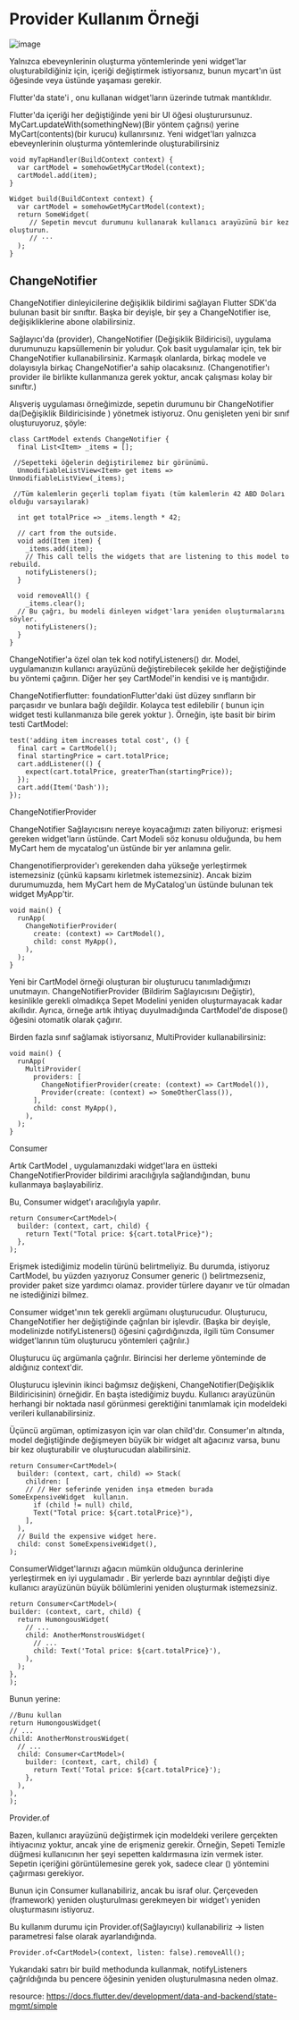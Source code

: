 # Provider Kullanım Örneği

![image](https://user-images.githubusercontent.com/63197899/147919173-2bed80e0-0a90-4f36-abe2-316001a214f4.png)


Yalnızca ebeveynlerinin oluşturma yöntemlerinde yeni widget'lar oluşturabildiğiniz için, içeriği değiştirmek istiyorsanız, bunun mycart'ın üst öğesinde veya üstünde yaşaması gerekir.

Flutter'da state'i , onu kullanan widget'ların üzerinde tutmak mantıklıdır.

Flutter'da içeriği her değiştiğinde yeni bir UI öğesi oluşturursunuz. MyCart.updateWith(somethingNew)(Bir yöntem çağrısı) yerine MyCart(contents)(bir kurucu) kullanırsınız. Yeni widget'ları yalnızca ebeveynlerinin oluşturma yöntemlerinde oluşturabilirsiniz

```
void myTapHandler(BuildContext context) {
  var cartModel = somehowGetMyCartModel(context);
  cartModel.add(item);
}

Widget build(BuildContext context) {
  var cartModel = somehowGetMyCartModel(context);
  return SomeWidget(
     // Sepetin mevcut durumunu kullanarak kullanıcı arayüzünü bir kez oluşturun.   
     // ···
  );
}
```


## ChangeNotifier

ChangeNotifier dinleyicilerine değişiklik bildirimi sağlayan Flutter SDK'da bulunan basit bir sınıftır. Başka bir deyişle, bir şey a ChangeNotifier ise, değişikliklerine abone olabilirsiniz. 

Sağlayıcı'da (provider), ChangeNotifier (Değişiklik Bildiricisi), uygulama durumunuzu kapsüllemenin bir yoludur. Çok basit uygulamalar için, tek bir ChangeNotifier kullanabilirsiniz. Karmaşık olanlarda, birkaç modele ve dolayısıyla birkaç ChangeNotifier'a sahip olacaksınız. (Changenotifier'ı provider ile birlikte kullanmanıza gerek yoktur, ancak çalışması kolay bir sınıftır.)

Alışveriş uygulaması örneğimizde, sepetin durumunu bir ChangeNotifier da(Değişiklik Bildiricisinde ) yönetmek istiyoruz. Onu genişleten yeni bir sınıf oluşturuyoruz, şöyle:

```
class CartModel extends ChangeNotifier {
  final List<Item> _items = [];
 
 //Sepetteki öğelerin değiştirilemez bir görünümü.
  UnmodifiableListView<Item> get items => UnmodifiableListView(_items);
  
 //Tüm kalemlerin geçerli toplam fiyatı (tüm kalemlerin 42 ABD Doları olduğu varsayılarak)

  int get totalPrice => _items.length * 42;

  // cart from the outside.
  void add(Item item) {
    _items.add(item);
    // This call tells the widgets that are listening to this model to rebuild.
    notifyListeners();
  }

  void removeAll() {
    _items.clear();
  // Bu çağrı, bu modeli dinleyen widget'lara yeniden oluşturmalarını söyler.
    notifyListeners();
  }
}
```

ChangeNotifier'a özel olan tek kod notifyListeners() dır. Model, uygulamanızın kullanıcı arayüzünü değiştirebilecek şekilde her değiştiğinde bu yöntemi çağırın. Diğer her şey CartModel'in kendisi ve iş mantığıdır.


ChangeNotifierflutter: foundationFlutter'daki üst düzey sınıfların bir parçasıdır ve bunlara bağlı değildir. Kolayca test edilebilir ( bunun için widget testi kullanmanıza bile gerek yoktur ). Örneğin, işte basit bir birim testi CartModel:


```
test('adding item increases total cost', () {
  final cart = CartModel();
  final startingPrice = cart.totalPrice;
  cart.addListener(() {
    expect(cart.totalPrice, greaterThan(startingPrice));
  });
  cart.add(Item('Dash'));
});
```

ChangeNotifierProvider

ChangeNotifier Sağlayıcısını nereye koyacağımızı zaten biliyoruz: erişmesi gereken widget'ların üstünde. Cart Modeli söz konusu olduğunda, bu hem MyCart hem de mycatalog'un üstünde bir yer anlamına gelir.

Changenotifierprovider'ı gerekenden daha yükseğe yerleştirmek istemezsiniz (çünkü kapsamı kirletmek istemezsiniz). Ancak bizim durumumuzda, hem MyCart hem de MyCatalog'un üstünde bulunan tek widget MyApp'tir.

```
void main() {
  runApp(
    ChangeNotifierProvider(
      create: (context) => CartModel(),
      child: const MyApp(),
    ),
  );
}
```
Yeni bir CartModel örneği oluşturan bir oluşturucu tanımladığımızı unutmayın. ChangeNotifierProvider (Bildirim Sağlayıcısını Değiştir), kesinlikle gerekli olmadıkça Sepet Modelini yeniden oluşturmayacak kadar akıllıdır. Ayrıca, örneğe artık ihtiyaç duyulmadığında CartModel'de dispose() öğesini otomatik olarak çağırır.

Birden fazla sınıf sağlamak istiyorsanız, MultiProvider kullanabilirsiniz:

```
void main() {
  runApp(
    MultiProvider(
      providers: [
        ChangeNotifierProvider(create: (context) => CartModel()),
        Provider(create: (context) => SomeOtherClass()),
      ],
      child: const MyApp(),
    ),
  );
}
```


Consumer

Artık CartModel , uygulamanızdaki widget'lara en üstteki ChangeNotifierProvider  bildirimi aracılığıyla sağlandığından, bunu kullanmaya başlayabiliriz.

Bu, Consumer widget'ı aracılığıyla yapılır.

```
return Consumer<CartModel>(
  builder: (context, cart, child) {
    return Text("Total price: ${cart.totalPrice}");
  },
);
```

Erişmek istediğimiz modelin türünü belirtmeliyiz. Bu durumda, istiyoruz CartModel, bu yüzden yazıyoruz Consumer<CartModel> generic (<CartModel>) belirtmezseniz, provider paket size yardımcı olamaz. provider türlere dayanır ve tür olmadan ne istediğinizi bilmez.


Consumer widget'ının tek gerekli argümanı oluşturucudur. Oluşturucu, ChangeNotifier  her değiştiğinde çağrılan bir işlevdir. (Başka bir deyişle, modelinizde notifyListeners() öğesini çağırdığınızda, ilgili tüm Consumer widget'larının tüm oluşturucu yöntemleri çağrılır.)

Oluşturucu üç argümanla çağrılır. Birincisi her derleme yönteminde de aldığınız context'dir.

Oluşturucu işlevinin ikinci bağımsız değişkeni, ChangeNotifier(Değişiklik Bildiricisinin) örneğidir. En başta istediğimiz buydu. Kullanıcı arayüzünün herhangi bir noktada nasıl görünmesi gerektiğini tanımlamak için modeldeki verileri kullanabilirsiniz.

Üçüncü argüman, optimizasyon için var olan child'dır. Consumer'ın altında, model değiştiğinde değişmeyen büyük bir widget alt ağacınız varsa, bunu bir kez oluşturabilir ve oluşturucudan alabilirsiniz.


```
return Consumer<CartModel>(
  builder: (context, cart, child) => Stack(
    children: [
    // // Her seferinde yeniden inşa etmeden burada SomeExpensiveWidget  kullanın.
      if (child != null) child,
      Text("Total price: ${cart.totalPrice}"),
    ],
  ),
  // Build the expensive widget here.
  child: const SomeExpensiveWidget(),
);
  ```

ConsumerWidget'larınızı ağacın mümkün olduğunca derinlerine yerleştirmek en iyi uygulamadır . Bir yerlerde bazı ayrıntılar değişti diye kullanıcı arayüzünün büyük bölümlerini yeniden oluşturmak istemezsiniz.


  ```
return Consumer<CartModel>(
  builder: (context, cart, child) {
    return HumongousWidget(
      // ...
      child: AnotherMonstrousWidget(
        // ...
        child: Text('Total price: ${cart.totalPrice}'),
      ),
    );
  },
);
```


Bunun yerine:

  ```
//Bunu kullan
return HumongousWidget(
  // ...
  child: AnotherMonstrousWidget(
    // ...
    child: Consumer<CartModel>(
      builder: (context, cart, child) {
        return Text('Total price: ${cart.totalPrice}');
      },
    ),
  ),
);
```


Provider.of

Bazen, kullanıcı arayüzünü değiştirmek için modeldeki verilere gerçekten ihtiyacınız yoktur, ancak yine de erişmeniz gerekir. Örneğin, Sepeti Temizle düğmesi kullanıcının her şeyi sepetten kaldırmasına izin vermek ister. Sepetin içeriğini görüntülemesine gerek yok, sadece clear () yöntemini çağırması gerekiyor.

Bunun için Consumer<Cart Model> kullanabiliriz, ancak bu israf olur. Çerçeveden (framework) yeniden oluşturulması gerekmeyen bir widget'ı yeniden oluşturmasını istiyoruz.

Bu kullanım durumu için Provider.of(Sağlayıcıyı) kullanabiliriz -> listen parametresi false olarak ayarlandığında.

  `Provider.of<CartModel>(context, listen: false).removeAll();`

Yukarıdaki satırı bir build methodunda kullanmak, notifyListeners çağrıldığında bu pencere öğesinin yeniden oluşturulmasına neden olmaz.
 
 resource: <https://docs.flutter.dev/development/data-and-backend/state-mgmt/simple> 
